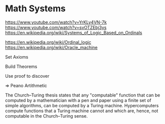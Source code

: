 # Math Systems
https://www.youtube.com/watch?v=YrKLy4VN-7k
https://www.youtube.com/watch?v=svOTZEbj3ys
https://en.wikipedia.org/wiki/Systems_of_Logic_Based_on_Ordinals

https://en.wikipedia.org/wiki/Ordinal_logic
https://en.wikipedia.org/wiki/Oracle_machine

Set Axioms

Build Theorems

Use proof to discover


=> Peano Artithmetic

The Church–Turing thesis states that any "computable" function that can be computed by a mathematician with a pen and paper using a finite set of simple algorithms, can be computed by a Turing machine. Hypercomputers compute functions that a Turing machine cannot and which are, hence, not computable in the Church–Turing sense.